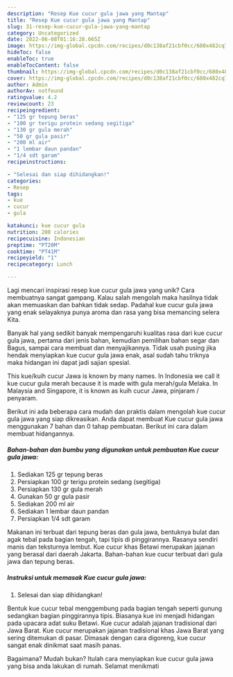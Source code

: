 ```yaml
---
description: "Resep Kue cucur gula jawa yang Mantap"
title: "Resep Kue cucur gula jawa yang Mantap"
slug: 31-resep-kue-cucur-gula-jawa-yang-mantap
category: Uncategorized
date: 2022-06-08T01:16:28.665Z
image: https://img-global.cpcdn.com/recipes/d0c138af21cbf0cc/680x482cq70/kue-cucur-gula-jawa-foto-resep-utama.jpg
hideToc: false
enableToc: true
enableTocContent: false
thumbnail: https://img-global.cpcdn.com/recipes/d0c138af21cbf0cc/680x482cq70/kue-cucur-gula-jawa-foto-resep-utama.jpg
cover: https://img-global.cpcdn.com/recipes/d0c138af21cbf0cc/680x482cq70/kue-cucur-gula-jawa-foto-resep-utama.jpg
author: Admin
authorAv: notfound
ratingvalue: 4.2
reviewcount: 23
recipeingredient:
- "125 gr tepung beras"
- "100 gr terigu protein sedang segitiga"
- "130 gr gula merah"
- "50 gr gula pasir"
- "200 ml air"
- "1 lembar daun pandan"
- "1/4 sdt garam"
recipeinstructions:

- "Selesai dan siap dihidangkan!"
categories:
- Resep
tags:
- kue
- cucur
- gula

katakunci: kue cucur gula 
nutrition: 208 calories
recipecuisine: Indonesian
preptime: "PT20M"
cooktime: "PT41M"
recipeyield: "1"
recipecategory: Lunch

---
```





Lagi mencari inspirasi resep kue cucur gula jawa yang unik? Cara membuatnya sangat gampang. Kalau salah mengolah maka hasilnya tidak akan memuaskan dan bahkan tidak sedap. Padahal kue cucur gula jawa yang enak selayaknya punya aroma dan rasa yang bisa memancing selera Kita.





Banyak hal yang sedikit banyak mempengaruhi kualitas rasa dari kue cucur gula jawa, pertama dari jenis bahan, kemudian pemilihan bahan segar dan Bagus, sampai cara membuat dan menyajikannya. Tidak usah pusing jika hendak menyiapkan kue cucur gula jawa enak,      asal sudah tahu triknya maka hidangan ini dapat jadi sajian spesial.














This kue/kuih cucur Jawa is known by many names. In Indonesia we call it kue cucur gula merah because it is made with gula merah/gula Melaka. In Malaysia and Singapore, it is known as kuih cucur Jawa, pinjaram / penyaram.






Berikut ini ada beberapa cara mudah dan praktis dalam mengolah kue cucur gula jawa yang siap dikreasikan. Anda dapat membuat Kue cucur gula jawa menggunakan 7 bahan dan 0 tahap pembuatan. Berikut ini cara dalam membuat hidangannya.

<!--inarticleads1-->

##### Bahan-bahan dan bumbu yang digunakan untuk pembuatan Kue cucur gula jawa:

1. Sediakan 125 gr tepung beras
1. Persiapkan 100 gr terigu protein sedang (segitiga)
1. Persiapkan 130 gr gula merah
1. Gunakan 50 gr gula pasir
1. Sediakan 200 ml air
1. Sediakan 1 lembar daun pandan
1. Persiapkan 1/4 sdt garam


Makanan ini terbuat dari tepung beras dan gula jawa, bentuknya bulat dan agak tebal pada bagian tengah, tapi tipis di pinggirannya. Rasanya sendiri manis dan teksturnya lembut. Kue cucur khas Betawi merupakan jajanan yang berasal dari daerah Jakarta. Bahan-bahan kue cucur terbuat dari gula jawa dan tepung beras. 

<!--inarticleads2-->

##### Instruksi untuk memasak Kue cucur gula jawa:


1. Selesai dan siap dihidangkan!

Bentuk kue cucur tebal menggembung pada bagian tengah seperti gunung sedangkan bagian pinggirannya tipis. Biasanya kue ini menjadi hidangan pada upacara adat suku Betawi. Kue cucur adalah jajanan tradisional dari Jawa Barat. Kue cucur merupakan jajanan tradisional khas Jawa Barat yang sering ditemukan di pasar. Dimasak dengan cara digoreng, kue cucur sangat enak dinikmat saat masih panas. 

Bagaimana? Mudah bukan? Itulah cara menyiapkan kue cucur gula jawa yang bisa anda lakukan di rumah. Selamat menikmati
